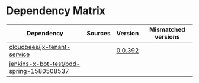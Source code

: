 # Dependency Matrix

Dependency | Sources | Version | Mismatched versions
---------- | ------- | ------- | -------------------
[cloudbees/jx-tenant-service](https://github.com/cloudbees/jx-tenant-service) |  | [0.0.392](https://github.com/cloudbees/jx-tenant-service/releases/tag/v0.0.392) | 
[jenkins-x-bot-test/bdd-spring-1580508537](https://github.com/jenkins-x-bot-test/bdd-spring-1580508537.git) |  | []() | 
